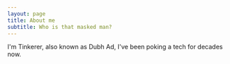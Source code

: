 ```yaml
---
layout: page
title: About me
subtitle: Who is that masked man?
---
```


I'm Tinkerer, also known as Dubh Ad, I've been poking a tech for decades now.

